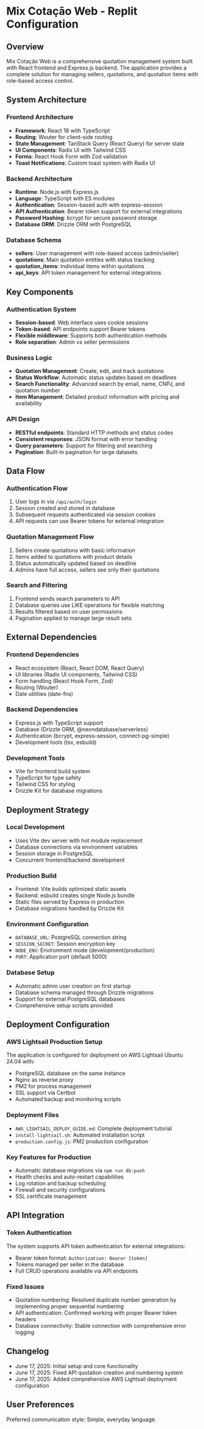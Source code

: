 # Mix Cotação Web - Replit Configuration

## Overview

Mix Cotação Web is a comprehensive quotation management system built with React frontend and Express.js backend. The application provides a complete solution for managing sellers, quotations, and quotation items with role-based access control.

## System Architecture

### Frontend Architecture
- **Framework**: React 18 with TypeScript
- **Routing**: Wouter for client-side routing
- **State Management**: TanStack Query (React Query) for server state
- **UI Components**: Radix UI with Tailwind CSS
- **Forms**: React Hook Form with Zod validation
- **Toast Notifications**: Custom toast system with Radix UI

### Backend Architecture
- **Runtime**: Node.js with Express.js
- **Language**: TypeScript with ES modules
- **Authentication**: Session-based auth with express-session
- **API Authentication**: Bearer token support for external integrations
- **Password Hashing**: bcrypt for secure password storage
- **Database ORM**: Drizzle ORM with PostgreSQL

### Database Schema
- **sellers**: User management with role-based access (admin/seller)
- **quotations**: Main quotation entities with status tracking
- **quotation_items**: Individual items within quotations
- **api_keys**: API token management for external integrations

## Key Components

### Authentication System
- **Session-based**: Web interface uses cookie sessions
- **Token-based**: API endpoints support Bearer tokens
- **Flexible middleware**: Supports both authentication methods
- **Role separation**: Admin vs seller permissions

### Business Logic
- **Quotation Management**: Create, edit, and track quotations
- **Status Workflow**: Automatic status updates based on deadlines
- **Search Functionality**: Advanced search by email, name, CNPJ, and quotation number
- **Item Management**: Detailed product information with pricing and availability

### API Design
- **RESTful endpoints**: Standard HTTP methods and status codes
- **Consistent responses**: JSON format with error handling
- **Query parameters**: Support for filtering and searching
- **Pagination**: Built-in pagination for large datasets

## Data Flow

### Authentication Flow
1. User logs in via `/api/auth/login`
2. Session created and stored in database
3. Subsequent requests authenticated via session cookies
4. API requests can use Bearer tokens for external integration

### Quotation Management Flow
1. Sellers create quotations with basic information
2. Items added to quotations with product details
3. Status automatically updated based on deadline
4. Admins have full access, sellers see only their quotations

### Search and Filtering
1. Frontend sends search parameters to API
2. Database queries use LIKE operations for flexible matching
3. Results filtered based on user permissions
4. Pagination applied to manage large result sets

## External Dependencies

### Frontend Dependencies
- React ecosystem (React, React DOM, React Query)
- UI libraries (Radix UI components, Tailwind CSS)
- Form handling (React Hook Form, Zod)
- Routing (Wouter)
- Date utilities (date-fns)

### Backend Dependencies
- Express.js with TypeScript support
- Database (Drizzle ORM, @neondatabase/serverless)
- Authentication (bcrypt, express-session, connect-pg-simple)
- Development tools (tsx, esbuild)

### Development Tools
- Vite for frontend build system
- TypeScript for type safety
- Tailwind CSS for styling
- Drizzle Kit for database migrations

## Deployment Strategy

### Local Development
- Uses Vite dev server with hot module replacement
- Database connections via environment variables
- Session storage in PostgreSQL
- Concurrent frontend/backend development

### Production Build
- Frontend: Vite builds optimized static assets
- Backend: esbuild creates single Node.js bundle
- Static files served by Express in production
- Database migrations handled by Drizzle Kit

### Environment Configuration
- `DATABASE_URL`: PostgreSQL connection string
- `SESSION_SECRET`: Session encryption key
- `NODE_ENV`: Environment mode (development/production)
- `PORT`: Application port (default 5000)

### Database Setup
- Automatic admin user creation on first startup
- Database schema managed through Drizzle migrations
- Support for external PostgreSQL databases
- Comprehensive setup scripts provided

## Deployment Configuration

### AWS Lightsail Production Setup
The application is configured for deployment on AWS Lightsail Ubuntu 24.04 with:
- PostgreSQL database on the same instance
- Nginx as reverse proxy
- PM2 for process management
- SSL support via Certbot
- Automated backup and monitoring scripts

### Deployment Files
- `AWS_LIGHTSAIL_DEPLOY_GUIDE.md`: Complete deployment tutorial
- `install-lightsail.sh`: Automated installation script
- `production.config.js`: PM2 production configuration

### Key Features for Production
- Automatic database migrations via `npm run db:push`
- Health checks and auto-restart capabilities
- Log rotation and backup scheduling
- Firewall and security configurations
- SSL certificate management

## API Integration

### Token Authentication
The system supports API token authentication for external integrations:
- Bearer token format: `Authorization: Bearer [token]`
- Tokens managed per seller in the database
- Full CRUD operations available via API endpoints

### Fixed Issues
- Quotation numbering: Resolved duplicate number generation by implementing proper sequential numbering
- API authentication: Confirmed working with proper Bearer token headers
- Database connectivity: Stable connection with comprehensive error logging

## Changelog
- June 17, 2025: Initial setup and core functionality
- June 17, 2025: Fixed API quotation creation and numbering system
- June 17, 2025: Added comprehensive AWS Lightsail deployment configuration

## User Preferences

Preferred communication style: Simple, everyday language.